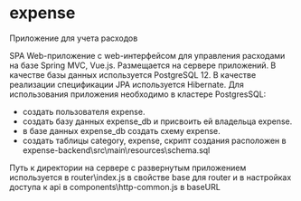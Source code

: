 # expense
Приложение для учета расходов

SPA Web-приложение с web-интерфейсом для управления расходами на базе Spring MVC, Vue.js. Размещается на сервере приложений.
В качестве базы данных используется PostgreSQL 12.
В качестве реализации спецификации JPA используется Hibernate.
Для использования приложения необходимо в кластере PostgresSQL:
- создать пользователя expense.
- создать базу данных expense_db и присвоить ей владельца expense.
- в базе данных expense_db создать схему expense.
- создать таблицы category, expense, скрипт создания расположен в expense-backend\src\main\resources\schema.sql

Путь к директории на сервере с развернутым приложением используется 
в router\index.js в свойстве base для router
и в настройках доступа к api в components\http-common.js в baseURL